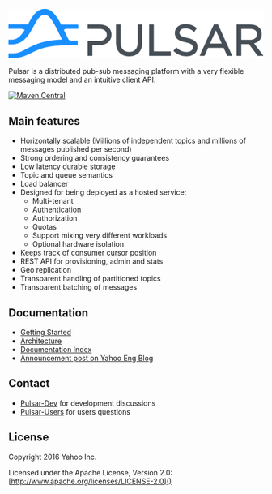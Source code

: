 ![logo](docs/img/pulsar.png)

Pulsar is a distributed pub-sub messaging platform with a very
flexible messaging model and an intuitive client API.

[![Maven Central](https://maven-badges.herokuapp.com/maven-central/com.yahoo.pulsar/pulsar/badge.svg)](https://maven-badges.herokuapp.com/maven-central/com.yahoo.pulsar/pulsar)


## Main features
* Horizontally scalable (Millions of independent topics and millions
  of messages published per second)
* Strong ordering and consistency guarantees
* Low latency durable storage
* Topic and queue semantics
* Load balancer
* Designed for being deployed as a hosted service:
  * Multi-tenant
  * Authentication
  * Authorization
  * Quotas
  * Support mixing very different workloads
  * Optional hardware isolation
* Keeps track of consumer cursor position
* REST API for provisioning, admin and stats
* Geo replication
* Transparent handling of partitioned topics
* Transparent batching of messages

## Documentation

* [Getting Started](docs/GettingStarted.md)
* [Architecture](docs/Architecture.md)
* [Documentation Index](docs/Documentation.md)
* [Announcement post on Yahoo Eng Blog](https://yahooeng.tumblr.com/post/150078336821/open-sourcing-pulsar-pub-sub-messaging-at-scale)

## Contact
* [Pulsar-Dev](https://groups.google.com/d/forum/pulsar-dev) for
  development discussions
* [Pulsar-Users](https://groups.google.com/d/forum/pulsar-users) for
  users questions

## License

Copyright 2016 Yahoo Inc.

Licensed under the Apache License, Version 2.0: [http://www.apache.org/licenses/LICENSE-2.0]()
